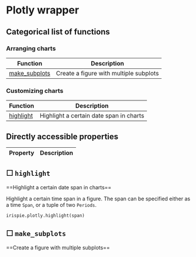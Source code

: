 
Plotly wrapper
===============
    


Categorical list of functions
-------------------------------

### Arranging charts ###

Function | Description
----------|------------
[make_subplots](#make_subplots) | Create a figure with multiple subplots


### Customizing charts ###

Function | Description
----------|------------
[highlight](#highlight) | Highlight a certain date span in charts





Directly accessible properties
------------------------------

Property | Description
----------|------------



☐ `highlight`
---------------

==Highlight a certain date span in charts==

Highlight a certain time span in a figure. The span can be specified either as a
time `Span`, or a tuple of two `Periods`.

    irispie.plotly.highlight(span)
    



☐ `make_subplots`
-------------------

==Create a figure with multiple subplots==
    